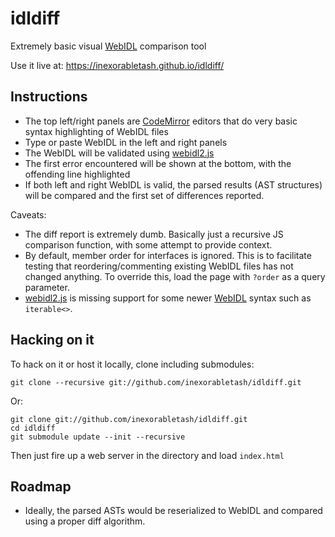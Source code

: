 # idldiff
Extremely basic visual [WebIDL](heycam.github.io/webidl/) comparison tool

Use it live at: https://inexorabletash.github.io/idldiff/

## Instructions

* The top left/right panels are [CodeMirror](http://codemirror.net/) editors that do very basic 
  syntax highlighting of WebIDL files
* Type or paste WebIDL in the left and right panels
* The WebIDL will be validated using [webidl2.js](https://github.com/darobin/webidl2.js/)
* The first error encountered will be shown at the bottom, with the offending line highlighted
* If both left and right WebIDL is valid, the parsed results (AST structures) will be compared
  and the first set of differences reported. 
  
Caveats:

* The diff report is extremely dumb. Basically just a recursive JS comparison function, with
  some attempt to provide context.
* By default, member order for interfaces is ignored. This is to facilitate testing that
  reordering/commenting existing WebIDL files has not changed anything. To override this,
  load the page with `?order` as a query parameter.
* [webidl2.js](https://github.com/darobin/webidl2.js/) is missing support for some newer
  [WebIDL](heycam.github.io/webidl/) syntax such as `iterable<>`.

## Hacking on it

To hack on it or host it locally, clone including submodules:

    git clone --recursive git://github.com/inexorabletash/idldiff.git
  
Or:

    git clone git://github.com/inexorabletash/idldiff.git
    cd idldiff
    git submodule update --init --recursive

Then just fire up a web server in the directory and load `index.html`

## Roadmap

* Ideally, the parsed ASTs would be reserialized to WebIDL and compared using a proper diff algorithm.
